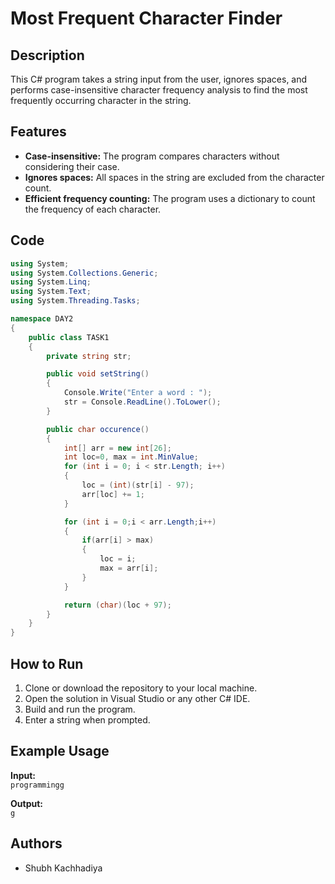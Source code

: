 # Most Frequent Character Finder 

## Description

This C# program takes a string input from the user, ignores spaces, and performs case-insensitive character frequency analysis to find the most frequently occurring character in the string.

## Features

- **Case-insensitive:** The program compares characters without considering their case.
- **Ignores spaces:** All spaces in the string are excluded from the character count.
- **Efficient frequency counting:** The program uses a dictionary to count the frequency of each character.

 ## Code

```csharp
using System;
using System.Collections.Generic;
using System.Linq;
using System.Text;
using System.Threading.Tasks;

namespace DAY2
{
    public class TASK1
    {
        private string str;

        public void setString()
        {
            Console.Write("Enter a word : ");
            str = Console.ReadLine().ToLower();
        }

        public char occurence()
        {
            int[] arr = new int[26];
            int loc=0, max = int.MinValue;
            for (int i = 0; i < str.Length; i++)
            {
                loc = (int)(str[i] - 97);
                arr[loc] += 1;
            }

            for (int i = 0;i < arr.Length;i++)
            {
                if(arr[i] > max)
                {
                    loc = i;
                    max = arr[i];
                }
            }

            return (char)(loc + 97);
        } 
    }
}
```


## How to Run

1. Clone or download the repository to your local machine.
2. Open the solution in Visual Studio or any other C# IDE.
3. Build and run the program.
4. Enter a string when prompted.

## Example Usage

**Input:**  
`programmingg`

**Output:**  
`g`  

















## Authors

- Shubh Kachhadiya

